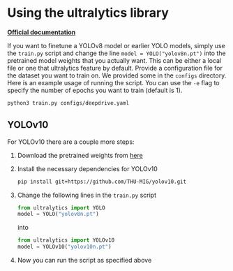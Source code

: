 # Using the ultralytics library

**[Official documentation](https://docs.ultralytics.com/models/)**

If you want to finetune a YOLOv8 model or earlier YOLO models, simply use the `train.py` script and change the line `model = YOLO("yolov8n.pt")` into the pretrained model weights that you actually want. This can be either a local file or one that ultralytics feature by default. Provide a configuration file for the dataset you want to train on. We provided some in the `configs` directory. Here is an example usage of running the script. You can use the `-e` flag to specify the number of epochs you want to train (default is 1).

```sh
python3 train.py configs/deepdrive.yaml
```

## YOLOv10

For YOLOv10 there are a couple more steps:

1. Download the pretrained weights from [here](https://github.com/THU-MIG/yolov10/releases/download/v1.1/yolov10n.pt)

2. Install the necessary dependencies for YOLOv10

    ```sh
    pip install git+https://github.com/THU-MIG/yolov10.git
    ```

3. Change the following lines in the `train.py` script

    ```python
    from ultralytics import YOLO
    model = YOLO("yolov8n.pt")
    ```

    into

    ```python
    from ultralytics import YOLOv10
    model = YOLOv10("yolov10n.pt")
    ```

4. Now you can run the script as specified above
